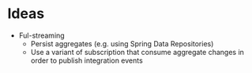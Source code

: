 # Ideas

* Ful-streaming
    * Persist aggregates (e.g. using Spring Data Repositories)
    * Use a variant of subscription that consume aggregate changes in order to publish integration events